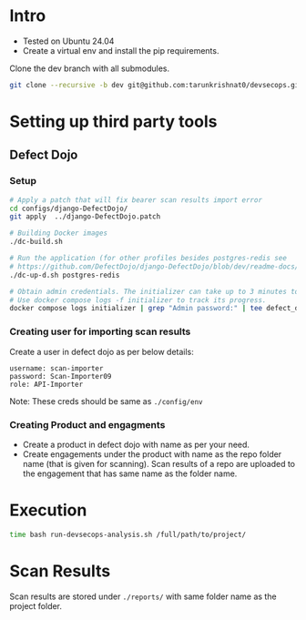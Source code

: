 # Intro
- Tested on Ubuntu 24.04
- Create a virtual env and install the pip requirements.

Clone the dev branch with all submodules.
```sh
git clone --recursive -b dev git@github.com:tarunkrishnat0/devsecops.git
```

# Setting up third party tools

## Defect Dojo
### Setup
```sh
# Apply a patch that will fix bearer scan results import error
cd configs/django-DefectDojo/
git apply  ../django-DefectDojo.patch

# Building Docker images
./dc-build.sh

# Run the application (for other profiles besides postgres-redis see  
# https://github.com/DefectDojo/django-DefectDojo/blob/dev/readme-docs/DOCKER.md)
./dc-up-d.sh postgres-redis

# Obtain admin credentials. The initializer can take up to 3 minutes to run.
# Use docker compose logs -f initializer to track its progress.
docker compose logs initializer | grep "Admin password:" | tee defect_dojo_creds.txt
```

### Creating user for importing scan results
Create a user in defect dojo as per below details:
```
username: scan-importer
password: Scan-Importer09
role: API-Importer
```
Note: These creds should be same as `./config/env`

### Creating Product and engagments
- Create a product in defect dojo with name as per your need.
- Create engagements under the product with name as the repo folder name (that is given for scanning). Scan results of a repo are uploaded to the engagement that has same name as the folder name.

# Execution
```sh
time bash run-devsecops-analysis.sh /full/path/to/project/
```

# Scan Results
Scan results are stored under `./reports/` with same folder name as the project folder.